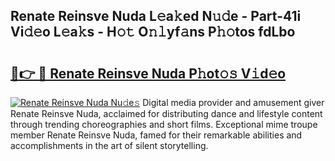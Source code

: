 ## Renate Reinsve Nuda L𝚎a𝚔ed N𝚞𝚍e - Part-41i Vi𝚍𝚎o L𝚎a𝚔s - H𝚘𝚝 O𝚗𝚕yf𝚊ns P𝚑𝚘tos fdLbo

# <h2><a href="http://kf646rw.oniu.top/?m=Renate+Reinsve+Nuda">🔗👉 🔴 Renate Reinsve Nuda P𝚑ot𝚘𝚜 V𝚒d𝚎o</a></h2>

[![Renate Reinsve Nuda Nu𝚍e𝚜](https://i.imgur.com/0qMVB7G.gif)](http://kf646rw.oniu.top/?m=Renate+Reinsve+Nuda)
Digital media provider and amusement giver Renate Reinsve Nuda, acclaimed for distributing dance and lifestyle content through trending choreographies and short films. Exceptional mime troupe member Renate Reinsve Nuda, famed for their remarkable abilities and accomplishments in the art of silent storytelling.  

